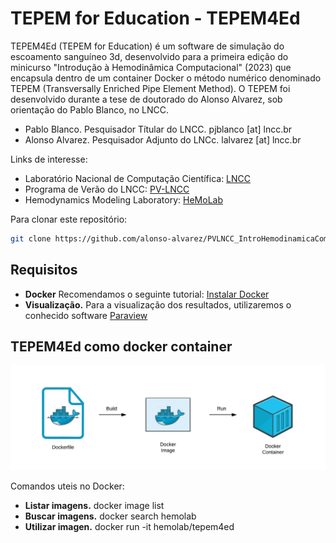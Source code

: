 # TEPEM for Education - TEPEM4Ed

TEPEM4Ed (TEPEM for Education) é um software de simulação do escoamento sanguíneo 3d, desenvolvido para a primeira edição do minicurso "Introdução à Hemodinâmica Computacional" (2023) que encapsula dentro de um container Docker o método numérico denominado TEPEM (Transversally Enriched Pipe Element Method). 
O TEPEM foi desenvolvido durante a tese de doutorado do Alonso Alvarez, sob orientação do Pablo Blanco, no LNCC.

- Pablo Blanco. Pesquisador Títular do LNCC. pjblanco [at] lncc.br
- Alonso Alvarez. Pesquisador Adjunto do LNCc. lalvarez [at] lncc.br

Links de interesse:
- Laboratório Nacional de Computação Científica: [LNCC](https://lncc.br)
- Programa de Verão do LNCC: [PV-LNCC](https://verao.lncc.br)
- Hemodynamics Modeling Laboratory: [HeMoLab](http://hemolab.lncc.br)

Para clonar este repositório:
   ```bash
   git clone https://github.com/alonso-alvarez/PVLNCC_IntroHemodinamicaComputacional
  ```

## Requisitos
- **Docker** Recomendamos o seguinte tutorial: [Instalar Docker](https://www.digitalocean.com/community/tutorials/how-to-install-and-use-docker-on-ubuntu-20-04)
- **Visualização.** Para a visualização dos resultados, utilizaremos o conhecido software [Paraview](https://www.paraview.org/download/)

## TEPEM4Ed como docker container
<img src="imageFolder/docker_process.png" width="700"/>

Comandos uteis no Docker:
- **Listar imagens.** docker image list
- **Buscar imagens.** docker search hemolab
- **Utilizar imagen.** docker run -it hemolab/tepem4ed
